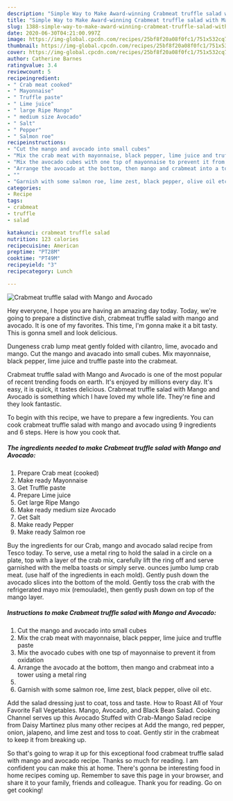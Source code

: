 ```yaml
---
description: "Simple Way to Make Award-winning Crabmeat truffle salad with Mango and Avocado"
title: "Simple Way to Make Award-winning Crabmeat truffle salad with Mango and Avocado"
slug: 1388-simple-way-to-make-award-winning-crabmeat-truffle-salad-with-mango-and-avocado
date: 2020-06-30T04:21:00.997Z
image: https://img-global.cpcdn.com/recipes/25bf8f20a08f0fc1/751x532cq70/crabmeat-truffle-salad-with-mango-and-avocado-recipe-main-photo.jpg
thumbnail: https://img-global.cpcdn.com/recipes/25bf8f20a08f0fc1/751x532cq70/crabmeat-truffle-salad-with-mango-and-avocado-recipe-main-photo.jpg
cover: https://img-global.cpcdn.com/recipes/25bf8f20a08f0fc1/751x532cq70/crabmeat-truffle-salad-with-mango-and-avocado-recipe-main-photo.jpg
author: Catherine Barnes
ratingvalue: 3.4
reviewcount: 5
recipeingredient:
- " Crab meat cooked"
- " Mayonnaise"
- " Truffle paste"
- " Lime juice"
- " large Ripe Mango"
- " medium size Avocado"
- " Salt"
- " Pepper"
- " Salmon roe"
recipeinstructions:
- "Cut the mango and avocado into small cubes"
- "Mix the crab meat with mayonnaise, black pepper, lime juice and truffle paste"
- "Mix the avocado cubes with one tsp of mayonnaise to prevent it from oxidation"
- "Arrange the avocado at the bottom, then mango and crabmeat into a tower using a metal ring"
- ""
- "Garnish with some salmon roe, lime zest, black pepper, olive oil etc."
categories:
- Recipe
tags:
- crabmeat
- truffle
- salad

katakunci: crabmeat truffle salad 
nutrition: 123 calories
recipecuisine: American
preptime: "PT28M"
cooktime: "PT49M"
recipeyield: "3"
recipecategory: Lunch

---
```



![Crabmeat truffle salad with Mango and Avocado](https://img-global.cpcdn.com/recipes/25bf8f20a08f0fc1/751x532cq70/crabmeat-truffle-salad-with-mango-and-avocado-recipe-main-photo.jpg)

Hey everyone, I hope you are having an amazing day today. Today, we're going to prepare a distinctive dish, crabmeat truffle salad with mango and avocado. It is one of my favorites. This time, I'm gonna make it a bit tasty. This is gonna smell and look delicious.

Dungeness crab lump meat gently folded with cilantro, lime, avocado and mango. Cut the mango and avacado into small cubes. Mix mayonnaise, black pepper, lime juice and truffle paste into the crabmeat.

Crabmeat truffle salad with Mango and Avocado is one of the most popular of recent trending foods on earth. It's enjoyed by millions every day. It's easy, it is quick, it tastes delicious. Crabmeat truffle salad with Mango and Avocado is something which I have loved my whole life. They're fine and they look fantastic.


To begin with this recipe, we have to prepare a few ingredients. You can cook crabmeat truffle salad with mango and avocado using 9 ingredients and 6 steps. Here is how you cook that.

<!--inarticleads1-->

##### The ingredients needed to make Crabmeat truffle salad with Mango and Avocado:

1. Prepare  Crab meat (cooked)
1. Make ready  Mayonnaise
1. Get  Truffle paste
1. Prepare  Lime juice
1. Get  large Ripe Mango
1. Make ready  medium size Avocado
1. Get  Salt
1. Make ready  Pepper
1. Make ready  Salmon roe


Buy the ingredients for our Crab, mango and avocado salad recipe from Tesco today. To serve, use a metal ring to hold the salad in a circle on a plate, top with a layer of the crab mix, carefully lift the ring off and serve garnished with the melba toasts or simply serve. ounces jumbo lump crab meat. (use half of the ingredients in each mold). Gently push down the avocado slices into the bottom of the mold. Gently toss the crab with the refrigerated mayo mix (remoulade), then gently push down on top of the mango layer. 

<!--inarticleads2-->

##### Instructions to make Crabmeat truffle salad with Mango and Avocado:

1. Cut the mango and avocado into small cubes
1. Mix the crab meat with mayonnaise, black pepper, lime juice and truffle paste
1. Mix the avocado cubes with one tsp of mayonnaise to prevent it from oxidation
1. Arrange the avocado at the bottom, then mango and crabmeat into a tower using a metal ring
1. 
1. Garnish with some salmon roe, lime zest, black pepper, olive oil etc.


Add the salad dressing just to coat, toss and taste. How to Roast All of Your Favorite Fall Vegetables. Mango, Avocado, and Black Bean Salad. Cooking Channel serves up this Avocado Stuffed with Crab-Mango Salad recipe from Daisy Martinez plus many other recipes at Add the mango, red pepper, onion, jalapeno, and lime zest and toss to coat. Gently stir in the crabmeat to keep it from breaking up. 

So that's going to wrap it up for this exceptional food crabmeat truffle salad with mango and avocado recipe. Thanks so much for reading. I am confident you can make this at home. There's gonna be interesting food in home recipes coming up. Remember to save this page in your browser, and share it to your family, friends and colleague. Thank you for reading. Go on get cooking!
